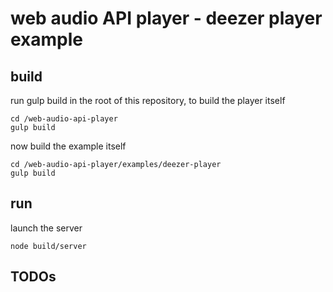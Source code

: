 # web audio API player - deezer player example

## build

run gulp build in the root of this repository, to build the player itself  

```
cd /web-audio-api-player
gulp build
```

now build the example itself  

```
cd /web-audio-api-player/examples/deezer-player
gulp build
```

## run

launch the server  

```
node build/server
```

## TODOs

